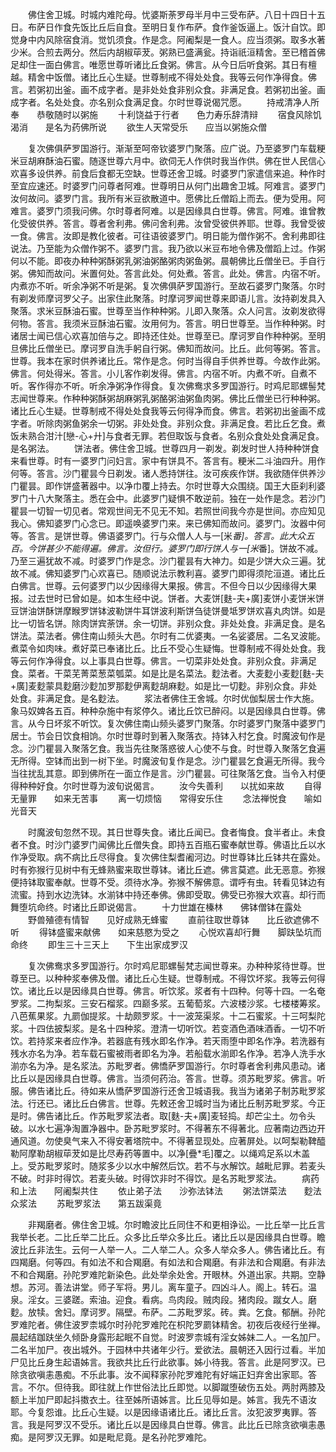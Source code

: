 <!-- { "loadSidebar": true } -->
　　佛住舍卫城。时城内难陀母。忧婆斯荼罗母半月中三受布萨。八日十四日十五日。布萨日作食先饭比丘后自食。至明日复作布萨。食作釜饭逼上。饭汁自饮。即觉身中内风除宿食消。觉饥须食。作是念。阿阇梨是一食人。应当须粥。取多水著少米。合煎去两分。然后内胡椒荜茇。粥熟已盛满瓮。持诣祇洹精舍。至已稽首佛足却住一面白佛言。唯愿世尊听诸比丘食粥。佛言。从今日后听食粥。其日有檀越。精舍中饭僧。诸比丘心生疑。世尊制戒不得处处食。我等云何作净得食。佛言。若粥初出釜。画不成字者。是非处处食非别众食。非满足食。若粥初出釜。画成字者。名处处食。亦名别众食满足食。尔时世尊说偈咒愿。
　　持戒清净人所奉　　恭敬随时以粥施
　　十利饶益于行者　　色力寿乐辞清辩
　　宿食风除饥渴消　　是名为药佛所说
　　欲生人天常受乐　　应当以粥施众僧

　　复次佛俱萨罗国游行。渐渐至呵帝钦婆罗门聚落。应广说。乃至婆罗门车载粳米豆胡麻酥油石蜜。随逐世尊六月中。欲伺无人作供时我当作供。佛在世人民信心欢喜多设供养。前食后食都无空缺。世尊还舍卫城。时婆罗门家遣信来追。种作时至宜应速还。时婆罗门问尊者阿难。世尊明日从何门出趣舍卫城。阿难言。婆罗门汝何故问。婆罗门言。我所有米豆欲散道中。愿佛比丘僧蹈上而去。便为受用。阿难言。婆罗门须我问佛。尔时尊者阿难。以是因缘具白世尊。佛言。阿难。谁曾教化受彼供养。答言。尊者舍利弗。佛问舍利弗。汝曾受彼供养耶。世尊。我曾受彼一食。佛言。汝即是教化彼者。可往语彼婆罗门。明日能为僧作粥不。舍利弗即往说法。乃至能为众僧作粥不。婆罗门言。我乃欲以米豆布地令佛及僧蹈上过。作粥何以不能。即夜办种种粥酥粥乳粥油粥酪粥肉粥鱼粥。晨朝佛比丘僧坐已。手自行粥。佛知而故问。米置何处。答言此处。何处煮。答言。此处。佛言。内宿不听。内煮亦不听。听余净粥不听是粥。复次佛俱萨罗国游行。至故石婆罗门聚落。尔时有剃发师摩诃罗父子。出家住此聚落。时摩诃罗闻世尊来即语儿言。汝持剃发具入聚落。求米豆酥油石蜜。世尊至当作种种粥。儿即入聚落。众人问言。汝剃发欲得何物。答言。我须米豆酥油石蜜。汝用何为。答言。明日世尊至。当作种种粥。时诸居士闻已信心欢喜加倍与之。即持还住处。世尊至已。摩诃罗自作种种粥。至明旦佛比丘僧坐已。摩诃罗自洗手躬自行粥。佛知而故问。比丘。此何等粥。答言。世尊。我本在家时供养诸比丘。常作是念。何时当得自手供养世尊。今故作此粥。佛言。何处得米。答言。小儿客作剃发得。佛言。内宿不听。内煮不听。自煮不听。客作得亦不听。听余净粥净作得食。复次佛鸯求多罗国游行。时鸡尼耶螺髻梵志闻世尊来。作种种粥酥粥胡麻粥乳粥酪粥油粥鱼肉粥。佛比丘僧坐已行种种粥。诸比丘心生疑。世尊制戒不得处处食我等云何得净而食。佛言。若粥初出釜画不成字者。听除肉粥鱼粥余一切粥。非处处食。非别众食。非满足食。若比丘乞食。煮饭未熟合泔汁[戀-心+廾]与食者无罪。若但取饭与食者。名别众食处处食满足食。是名粥法。
　　饼法者。佛住舍卫城。世尊四月一剃发。剃发时世人持种种饼食来看世尊。时有一婆罗门问妇言。家中有饼具不。答言有。粳米二斗油四升。用作何等。答言。沙门瞿昙今日剃发。诸人悉持饼往。汝可疾疾作饼。我欲随伴供养沙门瞿昙。即作饼盛著器中。以净巾覆上持去。尔时世尊大众围绕。国王大臣刹利婆罗门十八大聚落主。悉在会中。此婆罗门疑惧不敢逆前。独在一处作是念。若沙门瞿昙一切智一切见者。常观世间无不见无不知。若照世间我今亦是世间。亦应知见我心。佛知婆罗门心念已。即遥唤婆罗门来。来已佛知而故问。婆罗门。汝器中何等。答言。是饼世尊。佛语婆罗门。行与众僧人人与一[米*番]。答言。此大众五百。今饼甚少不能得遍。佛言。汝但行。婆罗门即行饼人与一[米*番]。饼故不减。乃至三遍犹故不减。时婆罗门作是念。沙门瞿昙有大神力。如是少饼大众三遍。犹故不减。佛知婆罗门心欢喜已。随顺说法示教利喜。婆罗门即得须陀洹道。诸比丘白佛言。世尊。云何婆罗门以少因缘得大果报。佛言。不但今日以少因缘得大果报。过去世时已曾如是。如本生经中说。饼者。大麦饼[麩-夫+廣]麦饼小麦饼米饼豆饼油饼酥饼摩睺罗饼钵波勒饼牛耳饼波利斯饼刍徒饼曼坻罗饼欢喜丸肉饼。如是比一切皆名饼。除肉饼宾荼饼。余一切饼。非别众食。非处处食。非满足食。是名饼法。菜法者。佛住南山频头大邑。尔时有二优婆夷。一名娑婆居。二名叉波能。煮菜令如肉味。煮好菜已奉诸比丘。比丘不受心生疑悔。世尊制戒不得处处食。我等云何作净得食。以上事具白世尊。佛言。一切菜非处处食。非别众食。非满足食。菜者。干菜芜菁菜葱菜瓠菜。如是比是名菜法。麨法者。大麦麨小麦麨[麩-夫+廣]麦麨蒙具麨磨沙麨加罗那麨伊离麨胡麻麨。如是比一切麨。非别众食。非处处食。非满足食。是名麨法。
　　浆法者佛住王舍城。尔时优伽梨居士作大施。象马奴婢各五百。种种杂施中有浆停久。诸比丘饮已醉闷。以是因缘具白世尊。佛言。从今日坏浆不听饮。复次佛住南山频头婆罗门聚落。尔时婆罗门聚落中婆罗门居士。节会日饮食相饷。尔时世尊时到著入聚落衣。持钵入村乞食。时魔波旬作是念。沙门瞿昙入聚落乞食。我当先往聚落惑彼人心使不与食。时世尊入聚落乞食遍无所得。空钵而出到一树下坐。时魔波旬复作是念。沙门瞿昙乞食遍无所得。我今当往扰乱其意。即到佛所在一面立作是言。沙门瞿昙。可往聚落乞食。当令入村便得种种好食。尔时世尊为波旬说偈言。
　　汝今失善利　　以扰如来故
　　自得无量罪　　如来无苦事
　　离一切烦恼　　常得安乐住
　　念法禅悦食　　喻如光音天

　　时魔波旬忽然不现。其日世尊失食。诸比丘闻已。食者悔食。食半者止。未食者不食。时沙门婆罗门闻佛比丘僧失食。即持五百瓶石蜜奉献世尊。佛语比丘以水作净受取。病不病比丘尽得食。复次佛住梨耆阇河边。时世尊钵比丘钵共在露处。时有弥猴行见树中有无蜂熟蜜来取世尊钵。诸比丘遮。佛言莫遮。此无恶意。弥猴便持钵取蜜奉献。世尊不受。须待水净。弥猴不解佛意。谓呼有虫。转看见钵边有流蜜。持到水边洗钵。水湔钵中持还奉佛。佛即受取。佛受已弥猴大欢喜。却行而舞堕坑命终。时诸比丘即说偈言。
　　十力世雄在榛林　　佛钵僧钵在露处
　　野兽殖德有情智　　见好成熟无蜂蜜
　　直前往取世尊钵　　比丘欲遮佛不听
　　得钵盛蜜来献佛　　如来慈愍为受之
　　心悦欢喜却行舞　　脚趺坠坑而命终
　　即生三十三天上　　下生出家成罗汉

　　复次佛鸯求多罗国游行。尔时鸡尼耶螺髻梵志闻世尊来。办种种浆待世尊。世尊至已。以种种浆奉佛及僧。诸比丘心生疑。世尊制戒。不得饮坏浆。我等云何得饮。诸比丘以是因缘具白世尊。佛言。听饮浆。浆者有十四种。何等十四。一名奄罗浆。二拘梨浆。三安石榴浆。四巅多浆。五葡萄浆。六波楼沙浆。七楼楼筹浆。八芭蕉果浆。九罽伽提浆。十劫颇罗浆。十一波笼渠浆。十二石蜜浆。十三呵梨陀浆。十四佉披梨浆。是名十四种浆。澄清一切听饮。若变酒色酒味酒香。一切不听饮。若持浆来者应作净。若器底有残水即名作净。若天雨堕中即名作净。若洗器有残水亦名为净。若车载石蜜被雨者即名为净。若船载水湔即名作净。若净人洗手水湔亦名为净。是名浆法。苏毗罗者。佛憍萨罗国游行。尔时尊者舍利弗风患动。诸比丘以是因缘具白世尊。佛言。当须何药治。答言。世尊。须苏毗罗浆。佛言。听服。佛告诸比丘。待如来从憍萨罗国游行还舍卫城语我。我当为诸弟子制苏毗罗浆法。行还已。诸比丘白佛言。世尊。先敕还舍卫城时当为诸比丘制苏毗罗浆。今正是时。佛告诸比丘。作苏毗罗浆法者。取[麩-夫+廣]麦轻捣。却芒尘土。勿令头破。以水七遍净淘置净器中。卧苏毗罗浆时。不得著东不得著北。应著南边西边开通风道。勿使臭气来入不得安著塔院中。不得著显现处。应著屏处。以呵梨勒鞞醯勒阿摩勒胡椒荜茇如是比尽寿药等置中。以净[疊*毛]覆之。以绳鸡足系以木盖上。受苏毗罗浆时。随浆多少以水中解然后饮。若不与水解饮。越毗尼罪。若麦头不破。时非时得饮。若麦头破。时得饮非时不得饮。是名苏毗罗浆法。
　　病药和上法　　阿阇梨共住
　　依止弟子法　　沙弥法钵法
　　粥法饼菜法　　麨法众浆法
　　苏毗罗浆法　　第五跋渠竟

　　非羯磨者。佛住舍卫城。尔时瞻波比丘同住不和更相诤讼。一比丘举一比丘言我举长老。二比丘举二比丘。众多比丘举众多比丘。诸比丘以是因缘具白世尊。瞻波比丘非法生。云何一人举一人。二人举二人。众多人举众多人。佛告诸比丘。有四羯磨。何等四。有如法不和合羯磨。有如法和合羯磨。有非法和合羯磨。有非法不和合羯磨。孙陀罗难陀新染色。此处举余处舍。开眼林。外道出家。共期。空静想。苏河。善法讲堂。师子军将。男儿。离车童子。四凶斗人。阁上。转石。温泉。淫女。三婆蹉。索油。迎食。看病。鸟肉段。贼肉段。猪肉段。蹴女人。磨麨。放犊。舍妇。摩诃罗。隔壁。布萨。二苏毗罗浆。砖。粪。乞食。郁酬。孙陀罗难陀者。佛住波罗柰城尔时孙陀罗难陀在枳陀罗罽钵精舍。初夜后夜经行坐禅。晨起结跏趺坐久倾卧身露形起眠不自觉。时波罗柰城有淫女姊妹二人。一名加尸。二名半加尸。夜出城外。于园林中共诸年少行。爱欲法。晨朝还入因行过看。半加尸见比丘身生起语姊言。我欲共比丘行此欲事。姊小待我。答言。此是阿罗汉。已除贪欲嗔恚愚痴。不乐此事。汝不闻释家孙陀罗难陀有好端正妇弃舍出家耶。答言。不尔。但待我。即往就上作世俗法比丘即觉。以脚蹴堕破伤五处。两肘两膝及额上半加尸即起抖擞衣土。往至姊所语姊言。比丘见辱如是。姊言。我先不语汝耶。今复怨谁。比丘心生疑。以是因缘语诸比丘。诸比丘言。汝犯波罗夷罪。答言。我是阿罗汉不受乐。诸比丘以是因缘具白世尊。佛言。此比丘已除贪欲嗔恚愚痴。是阿罗汉无罪。如是毗尼竟。是名孙陀罗难陀。
